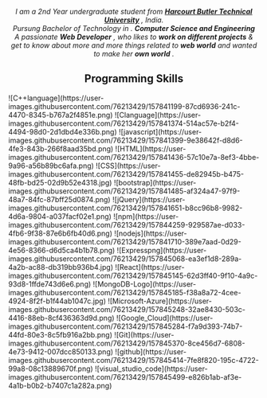 <p align="center" dir="auto">
  <em>I am a 2nd Year undergraduate student from
    <a href="hbtu.ac.in" rel="nofollow"><b>Harcourt Butler Technical University</b></a>
    , India.
    <br>
    Pursung Bachelor of Technology in .
    <b>Computer Science and Engineering</b>
    <br>
    A passionate 
    <b>Web Developer</b>
    , who likes to 
    <b>work on different projects</b>
    & get to know about more and more things related to 
    <b>web world</b>
    and wanted to make her 
    <b>own world</b>
    .
  </em>
 </p>

  

<h2 align="center"> Programming Skills</h2>
![C++language](https://user-images.githubusercontent.com/76213429/157841199-87cd6936-241c-4470-8345-b767a2f4851e.png)
![Clanguage](https://user-images.githubusercontent.com/76213429/157841374-514ac57e-b2f4-4494-98d0-2d1dbd4e336b.png)
![javascript](https://user-images.githubusercontent.com/76213429/157841399-9e38642f-d8d6-4fe3-843b-266f8aad35bd.png)
![HTML](https://user-images.githubusercontent.com/76213429/157841436-57c10e7a-8ef3-4bbe-9a96-a56b89bc6afa.png)
![CSS](https://user-images.githubusercontent.com/76213429/157841455-de82945b-b475-48fb-bd25-02d9b52e4318.jpg)
![bootstrap](https://user-images.githubusercontent.com/76213429/157841485-af324a47-97f9-48a7-84fc-87bff25d0874.png)
![jQuery](https://user-images.githubusercontent.com/76213429/157841651-b8cc96b8-9982-4d6a-9804-a037facf02e1.png)
![npm](https://user-images.githubusercontent.com/76213429/157844259-929587ae-d033-4fb6-9f38-87e6b6fb40d6.png)
![nodejs](https://user-images.githubusercontent.com/76213429/157841710-389e7aad-0d29-4e56-8366-d6d5ca4b1b78.png)
![Expresspng](https://user-images.githubusercontent.com/76213429/157845068-ea3ef1d8-289a-4a2b-ac88-db319bb936b4.jpg)
![React](https://user-images.githubusercontent.com/76213429/157845145-62d3ff40-9f10-4a9c-93d8-1ffde743d6e6.png)
![MongoDB-Logo](https://user-images.githubusercontent.com/76213429/157845185-f38a8a72-4cee-4924-8f2f-b1f44ab1047c.jpg)
![Microsoft-Azure](https://user-images.githubusercontent.com/76213429/157845248-32ae8430-503c-4416-88eb-8cf436363d9d.png)
![Google_Cloud](https://user-images.githubusercontent.com/76213429/157845284-f7a9d393-74b7-44fd-80e3-8c5fb916a2bb.png)
![Git](https://user-images.githubusercontent.com/76213429/157845370-8ce456d7-6808-4e73-9412-007dcc850133.png)
![github](https://user-images.githubusercontent.com/76213429/157845414-7fe8f820-195c-4722-99a8-08c13889670f.png)
![visual_studio_code](https://user-images.githubusercontent.com/76213429/157845499-e826b1ab-af3e-4a1b-b0b2-b7407c1a282a.png)


  

